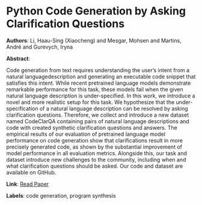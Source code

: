 # Python Code Generation by Asking Clarification Questions

**Authors**: Li, Haau-Sing (Xiaocheng) and Mesgar, Mohsen and Martins, André and Gurevych, Iryna

**Abstract**:

Code generation from text requires understanding the user’s intent from a natural languagedescription and generating an executable code snippet that satisfies this intent. While recent pretrained language models demonstrate remarkable performance for this task, these models fail when the given natural language description is under-specified. In this work, we introduce a novel and more realistic setup for this task. We hypothesize that the under-specification of a natural language description can be resolved by asking clarification questions. Therefore, we collect and introduce a new dataset named CodeClarQA containing pairs of natural language descriptions and code with created synthetic clarification questions and answers. The empirical results of our evaluation of pretrained language model performance on code generation show that clarifications result in more precisely generated code, as shown by the substantial improvement of model performance in all evaluation metrics. Alongside this, our task and dataset introduce new challenges to the community, including when and what clarification questions should be asked. Our code and dataset are available on GitHub.

**Link**: [Read Paper](https://doi.org/10.18653/v1/2023.acl-long.799)

**Labels**: code generation, program synthesis
